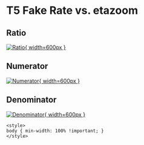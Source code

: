 # T5 Fake Rate vs. etazoom

## Ratio

[![Ratio](../mtv/var/T5_fakerate_etazoom.png){ width=600px }](../mtv/var/T5_fakerate_etazoom.pdf)

## Numerator

[![Numerator](../mtv/num/T5_fakerate_etazoom_num.png){ width=600px }](../mtv/num/T5_fakerate_etazoom_num.pdf)

## Denominator

[![Denominator](../mtv/den/T5_fakerate_etazoom_den.png){ width=600px }](../mtv/den/T5_fakerate_etazoom_den.pdf)


``` {=html}
<style>
body { min-width: 100% !important; }
</style>
```
